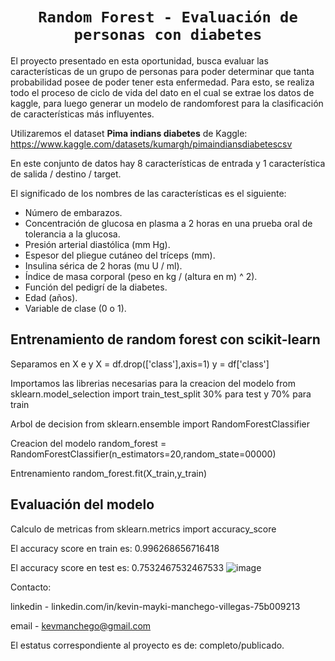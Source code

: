 # <h1 align=center>**`Random Forest - Evaluación de personas con diabetes`**</h1>
El proyecto presentado en esta oportunidad, busca evaluar las características de un grupo de personas para poder determinar que tanta probabilidad posee de poder tener esta enfermedad.
Para esto, se realiza todo el proceso de ciclo de vida del dato en el cual se extrae los datos de kaggle, para luego generar un modelo de randomforest para la clasificación de características más influyentes.

Utilizaremos el dataset **Pima indians diabetes** de Kaggle: https://www.kaggle.com/datasets/kumargh/pimaindiansdiabetescsv

En este conjunto de datos hay 8 características  de entrada y 1 característica de salida / destino / target. 

El significado de los nombres de las características es el siguiente:

* Número de embarazos.
* Concentración de glucosa en plasma a 2 horas en una prueba oral de tolerancia a la glucosa.
* Presión arterial diastólica (mm Hg).
* Espesor del pliegue cutáneo del tríceps (mm).
* Insulina sérica de 2 horas (mu U / ml).
* Índice de masa corporal (peso en kg / (altura en m) ^ 2).
* Función del pedigrí de la diabetes.
* Edad (años).
* Variable de clase (0 o 1).
## Entrenamiento de random forest con scikit-learn
Separamos en X e y
X = df.drop(['class'],axis=1)
y = df['class']

Importamos las librerias necesarias para la creacion del modelo
from sklearn.model_selection import train_test_split
30% para test y 70% para train

Arbol de decision
from sklearn.ensemble import RandomForestClassifier

Creacion del modelo
random_forest = RandomForestClassifier(n_estimators=20,random_state=00000)

Entrenamiento
random_forest.fit(X_train,y_train)

## Evaluación del modelo
Calculo de metricas 
from sklearn.metrics import accuracy_score

El accuracy score en train es: 0.996268656716418

El accuracy score en test es: 0.7532467532467533
![image](https://github.com/user-attachments/assets/750dc80e-2ca4-4c3c-af03-b9fc3a0bbc6f)

Contacto:

linkedin - linkedin.com/in/kevin-mayki-manchego-villegas-75b009213

email - kevmanchego@gmail.com

El estatus correspondiente al proyecto es de: completo/publicado.
